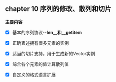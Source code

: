 ## chapter 10 序列的修改、散列和切片

**主要内容**

- [x] 基本的序列协议--__len__和__getitem__

- [x] 正确表述拥有很多元素的实例

- [x] 适当的切片支持，用于生成新的Vector实例

- [x] 综合各个元素的值计算散列值

- [x] 自定义的格式语言扩展

